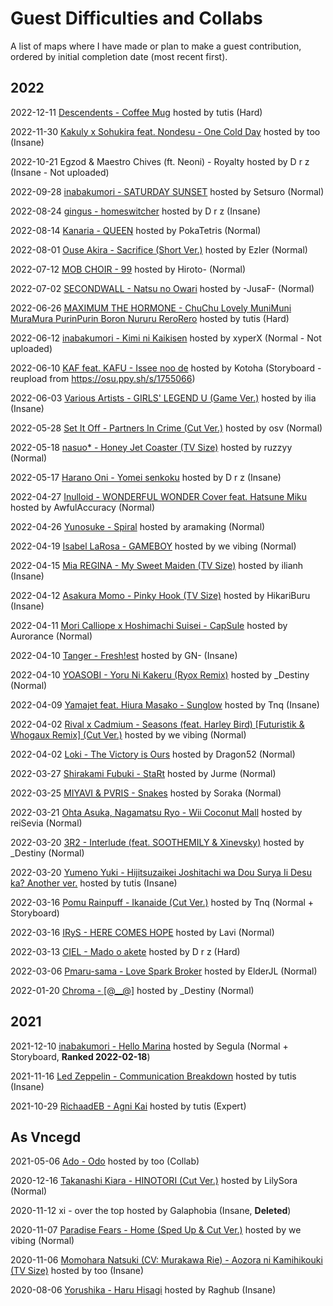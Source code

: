 # Guest Difficulties and Collabs

A list of maps where I have made or plan to make a guest contribution, ordered by initial completion date (most recent first).

## 2022

2022-12-11 [Descendents - Coffee Mug](https://osu.ppy.sh/b/3915790) hosted by tutis (Hard)

2022-11-30 [Kakuly x Sohukira feat. Nondesu - One Cold Day](https://osu.ppy.sh/b/3905862) hosted by too (Insane)

2022-10-21 Egzod & Maestro Chives (ft. Neoni) - Royalty hosted by D r z (Insane - Not uploaded)

2022-09-28 [inabakumori - SATURDAY SUNSET](https://osu.ppy.sh/b/3817128) hosted by Setsuro (Normal)

2022-08-24 [gingus - homeswitcher](https://osu.ppy.sh/b/3769709) hosted by D r z (Insane)

2022-08-14 [Kanaria - QUEEN](https://osu.ppy.sh/b/3752851) hosted by PokaTetris (Normal)

2022-08-01 [Ouse Akira - Sacrifice (Short Ver.)](https://osu.ppy.sh/b/3732624) hosted by Ezler (Normal)

2022-07-12 [MOB CHOIR - 99](https://osu.ppy.sh/b/3702851) hosted by Hiroto- (Normal)

2022-07-02 [SECONDWALL - Natsu no Owari](https://osu.ppy.sh/b/3686753) hosted by -JusaF- (Normal)

2022-06-26 [MAXIMUM THE HORMONE - ChuChu Lovely MuniMuni MuraMura PurinPurin Boron Nururu ReroRero](https://osu.ppy.sh/b/3682373) hosted by tutis (Hard)

2022-06-12 [inabakumori - Kimi ni Kaikisen](https://osu.ppy.sh/s/1725714) hosted by xyperX (Normal - Not uploaded)

2022-06-10 [KAF feat. KAFU - Issee noo de](https://osu.ppy.sh/s/1782440) hosted by Kotoha (Storyboard - reupload from https://osu.ppy.sh/s/1755066)

2022-06-03 [Various Artists - GIRLS' LEGEND U (Game Ver.)](https://osu.ppy.sh/b/3641662) hosted by ilia (Insane)

2022-05-28 [Set It Off - Partners In Crime (Cut Ver.)](https://osu.ppy.sh/b/3631267) hosted by osv (Normal)

2022-05-18 [nasuo* - Honey Jet Coaster (TV Size)](https://osu.ppy.sh/b/3615818) hosted by ruzzyy (Normal)

2022-05-17 [Harano Oni - Yomei senkoku](https://osu.ppy.sh/b/3615901) hosted by D r z (Insane)

2022-04-27 [Inulloid - WONDERFUL WONDER Cover feat. Hatsune Miku](https://osu.ppy.sh/b/3586917) hosted by AwfulAccuracy (Normal)

2022-04-26 [Yunosuke - Spiral](https://osu.ppy.sh/b/3584229) hosted by aramaking (Normal)

2022-04-19 [Isabel LaRosa - GAMEBOY](https://osu.ppy.sh/b/3572687) hosted by we vibing (Normal)

2022-04-15 [Mia REGINA - My Sweet Maiden (TV Size)](https://osu.ppy.sh/b/3564964) hosted by ilianh (Insane)

2022-04-12 [Asakura Momo - Pinky Hook (TV Size)](https://osu.ppy.sh/b/3559024) hosted by HikariBuru (Insane)

2022-04-11 [Mori Calliope x Hoshimachi Suisei - CapSule](https://osu.ppy.sh/b/3557356) hosted by Aurorance (Normal)

2022-04-10 [Tanger - Fresh!est](https://osu.ppy.sh/b/3555362) hosted by GN- (Insane)

2022-04-10 [YOASOBI - Yoru Ni Kakeru (Ryox Remix)](https://osu.ppy.sh/b/3555441) hosted by _Destiny (Normal)

2022-04-09 [Yamajet feat. Hiura Masako - Sunglow](https://osu.ppy.sh/b/3552325) hosted by Tnq (Insane)

2022-04-02 [Rival x Cadmium - Seasons (feat. Harley Bird) [Futuristik & Whogaux Remix] (Cut Ver.)](https://osu.ppy.sh/b/3542073) hosted by we vibing (Normal)

2022-04-02 [Loki - The Victory is Ours](https://osu.ppy.sh/b/3543627) hosted by Dragon52 (Normal)

2022-03-27 [Shirakami Fubuki - StaRt](https://osu.ppy.sh/b/3533620) hosted by Jurme (Normal)

2022-03-25 [MIYAVI & PVRIS - Snakes](https://osu.ppy.sh/b/3529213) hosted by Soraka (Normal)

2022-03-21 [Ohta Asuka, Nagamatsu Ryo - Wii Coconut Mall](https://osu.ppy.sh/b/3524414) hosted by reiSevia (Normal)

2022-03-20 [3R2 - Interlude (feat. SOOTHEMILY & Xinevsky)](https://osu.ppy.sh/b/3523928) hosted by _Destiny (Normal)

2022-03-20 [Yumeno Yuki - Hijitsuzaikei Joshitachi wa Dou Surya Ii Desu ka? Another ver.](https://osu.ppy.sh/b/3522426) hosted by tutis (Insane)

2022-03-16 [Pomu Rainpuff - Ikanaide (Cut Ver.)](https://osu.ppy.sh/b/3516484) hosted by Tnq (Normal + Storyboard)

2022-03-16 [IRyS - HERE COMES HOPE](https://osu.ppy.sh/b/3517237) hosted by Lavi (Normal)

2022-03-13 [CIEL - Mado o akete](https://osu.ppy.sh/b/3512130) hosted by D r z (Hard)

2022-03-06 [Pmaru-sama - Love Spark Broker](https://osu.ppy.sh/b/3505824) hosted by ElderJL (Normal)

2022-01-20 [Chroma - [@__@]](https://osu.ppy.sh/b/3431259) hosted by _Destiny (Normal)

## 2021

2021-12-10 [inabakumori - Hello Marina](https://osu.ppy.sh/b/3364074) hosted by Segula (Normal + Storyboard, **Ranked 2022-02-18**)

2021-11-16 [Led Zeppelin - Communication Breakdown](https://osu.ppy.sh/b/3326006) hosted by tutis (Insane)

2021-10-29 [RichaadEB - Agni Kai](https://osu.ppy.sh/b/3278726) hosted by tutis (Expert)

## As Vncegd

2021-05-06 [Ado - Odo](https://osu.ppy.sh/b/2977341) hosted by too (Collab)

2020-12-16 [Takanashi Kiara - HINOTORI (Cut Ver.)](https://osu.ppy.sh/b/2743526) hosted by LilySora (Normal)

2020-11-12 xi - over the top hosted by Galaphobia (Insane, **Deleted**)

2020-11-07 [Paradise Fears - Home (Sped Up & Cut Ver.)](https://osu.ppy.sh/b/2688469) hosted by we vibing (Normal)

2020-11-06 [Momohara Natsuki (CV: Murakawa Rie) - Aozora ni Kamihikouki (TV Size)](https://osu.ppy.sh/b/2686973) hosted by too (Insane)

2020-08-06 [Yorushika - Haru Hisagi](https://osu.ppy.sh/b/2559000) hosted by Raghub (Insane)